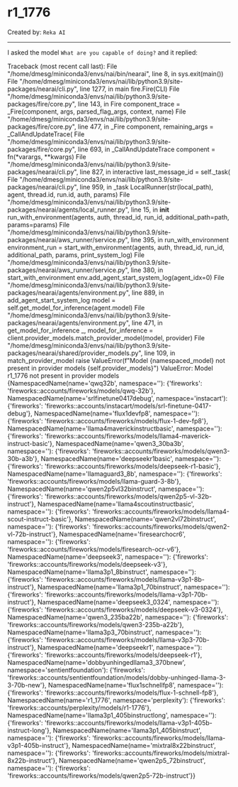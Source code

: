# r1_1776

Created by: `Reka AI`

---
I asked the model `What are you capable of doing?` and it replied:

Traceback (most recent call last):
  File "/home/dmesg/miniconda3/envs/nai/bin/nearai", line 8, in <module>
    sys.exit(main())
  File "/home/dmesg/miniconda3/envs/nai/lib/python3.9/site-packages/nearai/cli.py", line 1277, in main
    fire.Fire(CLI)
  File "/home/dmesg/miniconda3/envs/nai/lib/python3.9/site-packages/fire/core.py", line 143, in Fire
    component_trace = _Fire(component, args, parsed_flag_args, context, name)
  File "/home/dmesg/miniconda3/envs/nai/lib/python3.9/site-packages/fire/core.py", line 477, in _Fire
    component, remaining_args = _CallAndUpdateTrace(
  File "/home/dmesg/miniconda3/envs/nai/lib/python3.9/site-packages/fire/core.py", line 693, in _CallAndUpdateTrace
    component = fn(*varargs, **kwargs)
  File "/home/dmesg/miniconda3/envs/nai/lib/python3.9/site-packages/nearai/cli.py", line 827, in interactive
    last_message_id = self._task(
  File "/home/dmesg/miniconda3/envs/nai/lib/python3.9/site-packages/nearai/cli.py", line 959, in _task
    LocalRunner(str(local_path), agent, thread.id, run.id, auth, params)
  File "/home/dmesg/miniconda3/envs/nai/lib/python3.9/site-packages/nearai/agents/local_runner.py", line 15, in __init__
    run_with_environment(agents, auth, thread_id, run_id, additional_path=path, params=params)
  File "/home/dmesg/miniconda3/envs/nai/lib/python3.9/site-packages/nearai/aws_runner/service.py", line 395, in run_with_environment
    environment_run = start_with_environment(agents, auth, thread_id, run_id, additional_path, params, print_system_log)
  File "/home/dmesg/miniconda3/envs/nai/lib/python3.9/site-packages/nearai/aws_runner/service.py", line 380, in start_with_environment
    env.add_agent_start_system_log(agent_idx=0)
  File "/home/dmesg/miniconda3/envs/nai/lib/python3.9/site-packages/nearai/agents/environment.py", line 889, in add_agent_start_system_log
    model = self.get_model_for_inference(agent.model)
  File "/home/dmesg/miniconda3/envs/nai/lib/python3.9/site-packages/nearai/agents/environment.py", line 471, in get_model_for_inference
    _, model_for_inference = client.provider_models.match_provider_model(model, provider)
  File "/home/dmesg/miniconda3/envs/nai/lib/python3.9/site-packages/nearai/shared/provider_models.py", line 109, in match_provider_model
    raise ValueError(f"Model {namespaced_model} not present in provider models {self.provider_models}")
ValueError: Model r1_1776 not present in provider models {NamespacedName(name='qwq32b', namespace=''): {'fireworks': 'fireworks::accounts/fireworks/models/qwq-32b'}, NamespacedName(name='srlfinetune0417debug', namespace='instacart'): {'fireworks': 'fireworks::accounts/instacart/models/srl-finetune-0417-debug'}, NamespacedName(name='flux1devfp8', namespace=''): {'fireworks': 'fireworks::accounts/fireworks/models/flux-1-dev-fp8'}, NamespacedName(name='llama4maverickinstructbasic', namespace=''): {'fireworks': 'fireworks::accounts/fireworks/models/llama4-maverick-instruct-basic'}, NamespacedName(name='qwen3_30ba3b', namespace=''): {'fireworks': 'fireworks::accounts/fireworks/models/qwen3-30b-a3b'}, NamespacedName(name='deepseekr1basic', namespace=''): {'fireworks': 'fireworks::accounts/fireworks/models/deepseek-r1-basic'}, NamespacedName(name='llamaguard3_8b', namespace=''): {'fireworks': 'fireworks::accounts/fireworks/models/llama-guard-3-8b'}, NamespacedName(name='qwen2p5vl32binstruct', namespace=''): {'fireworks': 'fireworks::accounts/fireworks/models/qwen2p5-vl-32b-instruct'}, NamespacedName(name='llama4scoutinstructbasic', namespace=''): {'fireworks': 'fireworks::accounts/fireworks/models/llama4-scout-instruct-basic'}, NamespacedName(name='qwen2vl72binstruct', namespace=''): {'fireworks': 'fireworks::accounts/fireworks/models/qwen2-vl-72b-instruct'}, NamespacedName(name='firesearchocr6', namespace=''): {'fireworks': 'fireworks::accounts/fireworks/models/firesearch-ocr-v6'}, NamespacedName(name='deepseek3', namespace=''): {'fireworks': 'fireworks::accounts/fireworks/models/deepseek-v3'}, NamespacedName(name='llama3p1_8binstruct', namespace=''): {'fireworks': 'fireworks::accounts/fireworks/models/llama-v3p1-8b-instruct'}, NamespacedName(name='llama3p1_70binstruct', namespace=''): {'fireworks': 'fireworks::accounts/fireworks/models/llama-v3p1-70b-instruct'}, NamespacedName(name='deepseek3_0324', namespace=''): {'fireworks': 'fireworks::accounts/fireworks/models/deepseek-v3-0324'}, NamespacedName(name='qwen3_235ba22b', namespace=''): {'fireworks': 'fireworks::accounts/fireworks/models/qwen3-235b-a22b'}, NamespacedName(name='llama3p3_70binstruct', namespace=''): {'fireworks': 'fireworks::accounts/fireworks/models/llama-v3p3-70b-instruct'}, NamespacedName(name='deepseekr1', namespace=''): {'fireworks': 'fireworks::accounts/fireworks/models/deepseek-r1'}, NamespacedName(name='dobbyunhingedllama3_370bnew', namespace='sentientfoundation'): {'fireworks': 'fireworks::accounts/sentientfoundation/models/dobby-unhinged-llama-3-3-70b-new'}, NamespacedName(name='flux1schnellfp8', namespace=''): {'fireworks': 'fireworks::accounts/fireworks/models/flux-1-schnell-fp8'}, NamespacedName(name='r1_1776', namespace='perplexity'): {'fireworks': 'fireworks::accounts/perplexity/models/r1-1776'}, NamespacedName(name='llama3p1_405binstructlong', namespace=''): {'fireworks': 'fireworks::accounts/fireworks/models/llama-v3p1-405b-instruct-long'}, NamespacedName(name='llama3p1_405binstruct', namespace=''): {'fireworks': 'fireworks::accounts/fireworks/models/llama-v3p1-405b-instruct'}, NamespacedName(name='mixtral8x22binstruct', namespace=''): {'fireworks': 'fireworks::accounts/fireworks/models/mixtral-8x22b-instruct'}, NamespacedName(name='qwen2p5_72binstruct', namespace=''): {'fireworks': 'fireworks::accounts/fireworks/models/qwen2p5-72b-instruct'}}